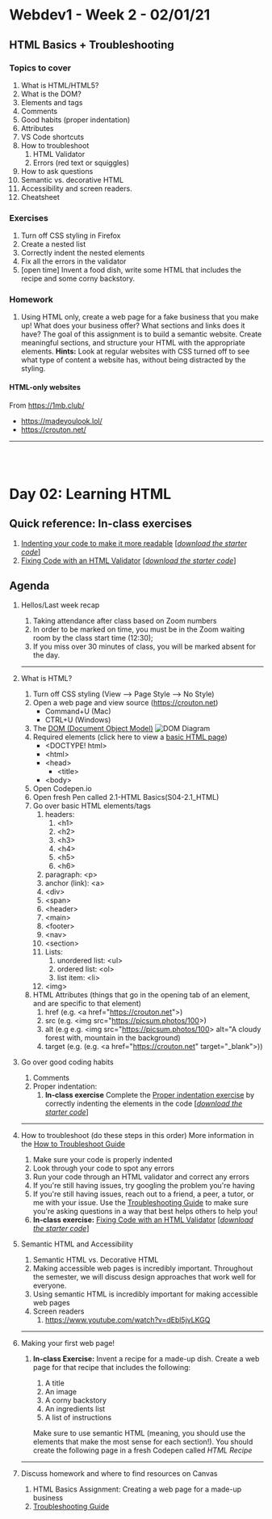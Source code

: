 # Webdev1 - Week 2 - 02/01/21
## HTML Basics + Troubleshooting

### Topics to cover
1. What is HTML/HTML5?
1. What is the DOM?
1. Elements and tags
1. Comments
1. Good habits (proper indentation)
1. Attributes
1. VS Code shortcuts
1. How to troubleshoot
    1. HTML Validator
    1. Errors (red text or squiggles)
1. How to ask questions
1. Semantic vs. decorative HTML
1. Accessibility and screen readers.
1. Cheatsheet

### Exercises
1. Turn off CSS styling in Firefox
1. Create a nested list
1. Correctly indent the nested elements
1. Fix all the errors in the validator
1. [open time] Invent a food dish, write some HTML that includes the recipe and some corny backstory.

### Homework
1. Using HTML only, create a web page for a fake business that you make up! What does your business offer? What sections and links does it have? The goal of this assignment is to build a semantic website. Create meaningful sections, and structure your HTML with the appropriate elements.
**Hints:** Look at regular websites with CSS turned off to see what type of content a website has, without being distracted by the styling.



#### HTML-only websites
From https://1mb.club/
* https://madeyoulook.lol/
* https://crouton.net/
___
<br>
<br>

# Day 02: Learning HTML

## Quick reference: In-class exercises
1. [Indenting your code to make it more readable](indentation) [*[download the starter code](indentation.zip)*]
2. [Fixing Code with an HTML Validator](html_validator) [*[download the starter code](html_validator.zip)*]

## Agenda
1. Hellos/Last week recap
    1. Taking attendance after class based on Zoom numbers
    1. In order to be marked on time, you must be in the Zoom waiting room by the class start time (12:30);
    1. If you miss over 30 minutes of class, you will be marked absent for the day.
    ---
    
1. What is HTML?
    1. Turn off CSS styling (View --> Page Style --> No Style)
    1. Open a web page and view source (https://crouton.net)
        * Command+U (Mac)
        * CTRL+U (Windows)
    1. The [DOM (Document Object Model)](https://developer.mozilla.org/en-US/docs/Web/API/Document_Object_Model/Introduction)
    ![DOM Diagram](https://simplesnippets.tech/wp-content/uploads/2018/10/what-is-document-object-model-in-JS-featured-image.jpg)
    1. Required elements (click here to view a [basic HTML page](basic_html_document))
        * &lt;DOCTYPE! html&gt;
        * &lt;html&gt;
        * &lt;head&gt;
            * &lt;title&gt;
        * &lt;body&gt;
    1. Open Codepen.io
    1. Open fresh Pen called 2.1-HTML Basics(S04-2.1_HTML)
    1. Go over basic HTML elements/tags
        1. headers:
            1. &lt;h1&gt;
            1. &lt;h2&gt;
            1. &lt;h3&gt;
            1. &lt;h4&gt;
            1. &lt;h5&gt;
            1. &lt;h6&gt;
        1. paragraph: &lt;p&gt;
        1. anchor (link): &lt;a&gt;
        1. &lt;div&gt;
        1. &lt;span&gt;
        1. &lt;header&gt;
        1. &lt;main&gt;
        1. &lt;footer&gt;
        1. &lt;nav&gt;
        1. &lt;section&gt;
        1. Lists:
            1. unordered list: &lt;ul&gt;
            1. ordered list: &lt;ol&gt;
            1. list item: &lt;li&gt;
        1. &lt;img&gt;
    1. HTML Attributes (things that go in the opening tab of an element, and are specific to that element)
        1. href (e.g. &lt;a href="https://crouton.net"&gt;)
        1. src (e.g. &lt;img src="https://picsum.photos/100&gt;)
        1. alt (e.g e.g. &lt;img src="https://picsum.photos/100&gt; alt="A cloudy forest with, mountain in the background)
        1. target (e.g. (e.g. &lt;a href="https://crouton.net" target="_blank"&gt;))
1. Go over good coding habits
    1. Comments
    1. Proper indentation:
        1. **In-class exercise** Complete the [Proper indentation exercise](indentation) by correctly indenting the elements in the code [*[download the starter code](indentation.zip)*]
    ---

1. How to troubleshoot (do these steps in this order) More information in the [How to Troubleshoot Guide](../guides/troubleshooting)
    1. Make sure your code is properly indented
    1. Look through your code to spot any errors
    1. Run your code through an HTML validator and correct any errors
    1. If you're still having issues, try googling the problem you're having
    1. If you're still having issues, reach out to a friend, a peer, a tutor, or me with your issue. Use the [Troubleshooting Guide](../guides/troubleshooting) to make sure you're asking questions in a way that best helps others to help you!
    1. **In-class exercise:** [Fixing Code with an HTML Validator](html_validator) [*[download the starter code](html_validator.zip)*]
1. Semantic HTML and Accessibility
    1. Semantic HTML vs. Decorative HTML
    1. Making accessible web pages is incredibly important. Throughout the semester, we will discuss design approaches that work well for everyone.
    1. Using semantic HTML is incredibly important for making accessible web pages
    1. Screen readers
        1. https://www.youtube.com/watch?v=dEbl5jvLKGQ
    ---
    
1. Making your first web page!
    1. **In-class Exercise:** Invent a recipe for a made-up dish. Create a web page for that recipe that includes the following:
        1. A title
        1. An image
        1. A corny backstory
        1. An ingredients list
        1. A list of instructions

        Make sure to use semantic HTML (meaning, you should use the elements that make the most sense for each section!). You should create the following page in a fresh Codepen called *HTML Recipe*
    ---
1. Discuss homework and where to find resources on Canvas
    1. HTML Basics Assignment: Creating a web page for a made-up business
    1. [Troubleshooting Guide](../guides/troubleshooting)

